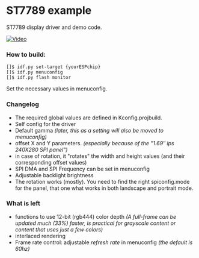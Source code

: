 # ST7789 example

ST7789 display driver and demo code.

[![Video](http://img.youtube.com/vi/Wql4WTpPrWs/maxresdefault.jpg)](https://youtu.be/Wql4WTpPrWs)


### How to build:
```
[]$ idf.py set-target {yourESPchip}
[]$ idf.py menuconfig
[]$ idf.py flash monitor
```
Set the necessary values in menuconfig.  

### Changelog
 - The required global values are defined in Kconfig.projbuild.
 - Self config for the driver 
 - Default gamma *(later, this as a setting will also be moved to menuconfig)*
 - offset X and Y parameters. *(especially because of the "1.69″ ips 240X280 SPI panel")*
 - in case of rotation, it "rotates" the width and height values (and their corresponding offset values)
 - SPI DMA and SPI Frequency can be set in menuconfig
 - Adjustable backlight brightness
 - The rotation works (mostly). You need to find the right spiconfig.mode for the panel, that one what works in both landscape and portrait mode.

### What is left
 - functions to use 12-bit (rgb444) color depth *(A full-frame can be updated much (33%) faster, is practical for grayscale content or content that uses just a few colors)*
 - interlaced rendering
 - Frame rate control: adjustable *refresh rate* in menuconfig *(the default is 60hz)*
